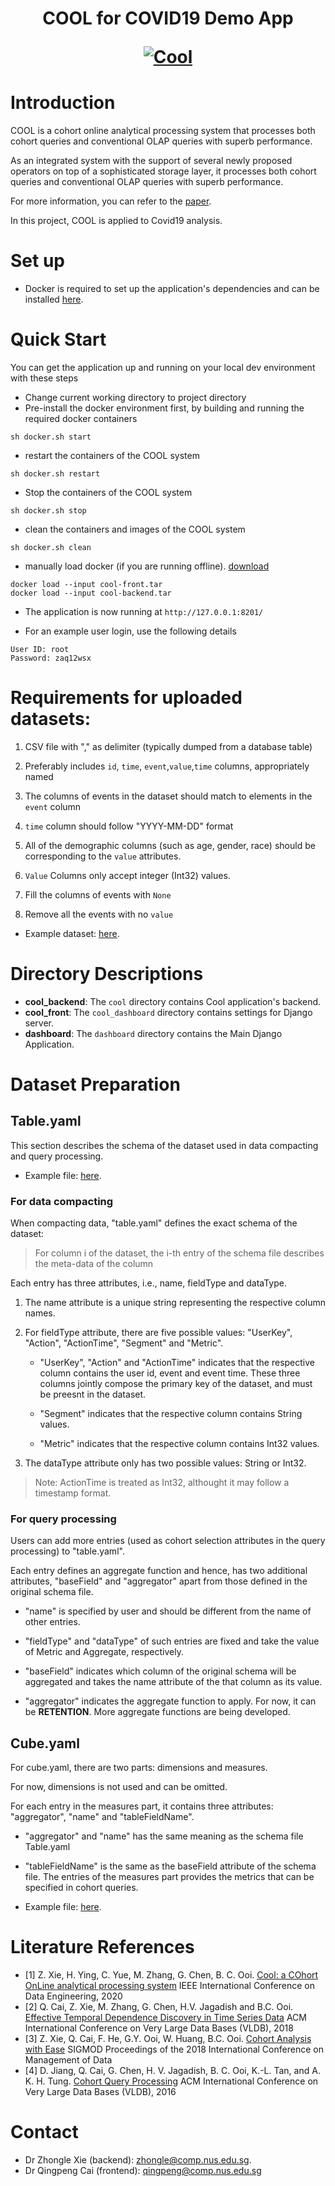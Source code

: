  
<h1 align="center">COOL for COVID19 Demo App

  <p align="center"><a href="https://www.comp.nus.edu.sg/~dbsystem/cool/#/"><img src="https://www.comp.nus.edu.sg/~dbsystem/cool/cool_banner.png" alt="Cool" class="center"></a></p>
</h1>

# Introduction
COOL is a cohort online analytical processing system that processes both cohort queries and conventional OLAP queries with superb performance.  

As an integrated system with the support of several newly proposed operators on top of a sophisticated storage layer, it processes both cohort queries and conventional OLAP queries with superb performance.  

For more information, you can refer to the [paper](https://www.comp.nus.edu.sg/~ooibc/icde20cool.pdf).

In this project, COOL is applied to Covid19 analysis.

# Set up
* Docker is required to set up the application's dependencies and can be installed [here](https://www.docker.com/get-started).


# Quick Start
You can get the application up and running on your local dev environment with these steps 
* Change current working directory to project directory
* Pre-install the docker environment first, by building and running the required docker containers
```
sh docker.sh start
```
* restart the containers of the COOL system
```
sh docker.sh restart
```
* Stop the containers of the COOL system
```
sh docker.sh stop
```
* clean the containers and images of the COOL system
```
sh docker.sh clean
```
* manually load docker (if you are running offline). [download](https://www.dropbox.com/sh/pvkrychaf29nebc/AADdjOFhpPFoCwPS9N01rwOGa?dl=0)
```
docker load --input cool-front.tar
docker load --input cool-backend.tar
```

* The application is now running at `http://127.0.0.1:8201/`

* For an example user login, use the following details
```
User ID: root
Password: zaq12wsx
```

# Requirements for uploaded datasets:

1. CSV file with "," as delimiter (typically dumped from a database table)

2. Preferably includes `id`, `time`, `event`,`value`,`time` columns, appropriately named

3. The columns of events in the dataset should match to elements in the `event` column  

4. `time` column should follow "YYYY-MM-DD" format

5. All of the demographic columns (such as age, gender, race) should be corresponding to the `value` attributes.

6. `Value` Columns only accept integer (Int32) values. 

6. Fill the columns of events with `None`

7. Remove all the events with no `value`

* Example dataset: [here](example-data/example.csv).  


# Directory Descriptions

* __cool_backend__:
The ```cool``` directory contains Cool application's backend.
* __cool_front__:
The ```cool_dashboard``` directory contains settings for Django server.
* __dashboard__:
The ```dashboard``` directory contains the Main Django Application.

# Dataset Preparation
## Table.yaml

This section describes the schema of the dataset used in data compacting and query processing.

* Example file: [here](/example-data/example-table.yaml).

### For data compacting

When compacting data, "table.yaml" defines the exact schema of the dataset:

> For column i of the dataset, the i-th entry of the schema file describes the meta-data of the column

Each entry has three attributes, i.e., name, fieldType and dataType.

1. The name attribute is a unique string representing the respective column names.

2. For fieldType attribute, there are five possible values: "UserKey", "Action", "ActionTime", "Segment" and "Metric".

    * "UserKey", "Action" and "ActionTime" indicates that the respective column contains the user id, event and event time. These three columns jointly compose the primary key of the dataset, and must be preesnt in the dataset.
    
    * "Segment" indicates that the respective column contains String values.
    
    * "Metric" indicates that the respective column contains Int32 values.

3. The dataType attribute only has two possible values: String or Int32.

>Note: ActionTime is treated as Int32, althought it may follow a timestamp format.  

### For query processing

Users can add more entries (used as cohort selection attributes in the query processing) to "table.yaml".

Each entry defines an aggregate function and hence, has two additional attributes, "baseField" and "aggregator" apart from those defined in the original schema file.  

* "name" is specified by user and should be different from the name of other entries.

* "fieldType" and "dataType" of such entries are fixed and take the value of Metric and Aggregate, respectively.

* "baseField" indicates which column of the original schema will be aggregated and takes the name attribute of the that column as its value.

* "aggregator" indicates the aggregate function to apply. For now, it can be **RETENTION**. More aggregate functions are being developed.
  

## Cube.yaml

For cube.yaml, there are two parts: dimensions and measures.

For now, dimensions is not used and can be omitted.

For each entry in the measures part, it contains three attributes: "aggregator", "name" and "tableFieldName".

* "aggregator" and "name" has the same meaning as the schema file Table.yaml

* "tableFieldName" is the same as the baseField attribute of the schema file. The entries of the measures part provides the metrics that can be specified in cohort queries.  

* Example file: [here](/example-data/example-cube.yaml).

# Literature References

* [1] Z. Xie, H. Ying, C. Yue, M. Zhang, G. Chen, B. C. Ooi. [Cool: a COhort OnLine analytical processing system](https://www.comp.nus.edu.sg/~ooibc/icde20cool.pdf) IEEE International Conference on Data Engineering, 2020
* [2] Q. Cai, Z. Xie, M. Zhang, G. Chen, H.V. Jagadish and B.C. Ooi. [Effective Temporal Dependence Discovery in Time Series Data](http://www.comp.nus.edu.sg/~ooibc/cohana18.pdf) ACM International Conference on Very Large Data Bases (VLDB), 2018
* [3] Z. Xie, Q. Cai, F. He, G.Y. Ooi, W. Huang, B.C. Ooi. [Cohort Analysis with Ease](https://dl.acm.org/doi/10.1145/3183713.3193540) SIGMOD Proceedings of the 2018 International Conference on Management of Data
* [4] D. Jiang, Q. Cai, G. Chen, H. V. Jagadish, B. C. Ooi, K.-L. Tan, and A. K. H. Tung. [Cohort Query Processing](http://www.vldb.org/pvldb/vol10/p1-ooi.pdf) ACM International Conference on Very Large Data Bases (VLDB), 2016

# Contact

* Dr Zhongle Xie (backend): zhongle@comp.nus.edu.sg.
* Dr Qingpeng Cai (frontend): qingpeng@comp.nus.edu.sg